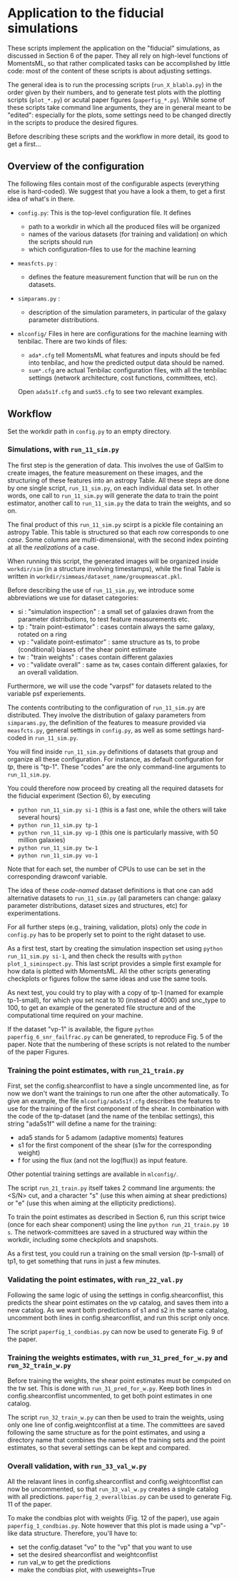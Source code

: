 Application to the fiducial simulations
=======================================

These scripts implement the application on the "fiducial" simulations, as discussed in Section 6 of the paper.
They all rely on high-level functions of MomentsML, so that rather complicated tasks can be accomplished by little code: most of the content of these scripts is about adjusting settings. 

The general idea is to run the processing scripts (``run_X_blabla.py``) in the order given by their numbers, and to generate test plots with the plotting scripts (``plot_*.py``) or acutal paper figures (``paperfig_*.py``).
While some of these scripts take command line arguments, they are in general meant to be "edited": especially for the plots, some settings need to be changed directly in the scripts to produce the desired figures.

Before describing these scripts and the workflow in more detail, its good to get a first...


Overview of the configuration
-----------------------------

The following files contain most of the configurable aspects (everything else is hard-coded). We suggest that you have a look a them, to get a first idea of what's in there.

  - ``config.py``:
  	This is the top-level configuration file. It defines
  	- path to a workdir in which all the produced files will be organized
	- names of the various datasets (for training and validation) on which the scripts should run
	- which configuration-files to use for the machine learning


  - ``measfcts.py`` :
    - defines the feature measurement function that will be run on the datasets. 
	
  - ``simparams.py`` :
    - description of the simulation parameters, in particular of the galaxy parameter distributions.
	 
  - ``mlconfig/``
  	Files in here are configurations for the machine learning with tenbilac.
	There are two kinds of files:
	- ``ada*.cfg`` tell MomentsML what features and inputs should be fed into tenbilac, and how the predicted output data should be named.
	- ``sum*.cfg`` are actual Tenbilac configuration files, with all the tenbilac settings (network architecture, cost functions, committees, etc).
	
	Open ``ada5s1f.cfg`` and ``sum55.cfg`` to see two relevant examples.


Workflow
--------

Set the workdir path in ``config.py`` to an empty directory.


### Simulations, with ``run_11_sim.py``

The first step is the generation of data. This involves the use of GalSim to create images, the feature measurement on these images, and the structuring of these features into an astropy Table. All these steps are done by one single script, ``run_11_sim.py``, on each individual data set. In other words, one call to ``run_11_sim.py`` will generate the data to train the point estimator, another call to ``run_11_sim.py`` the data to train the weights, and so on.

The final product of this ``run_11_sim.py`` scirpt is a pickle file containing an astropy Table. This table is structured so that each row corresponds to one _case_. Some columns are multi-dimensional, with the second index pointing at all the _realizations_ of a case. 

When running this script, the generated images will be organized inside ``workdir/sim`` (in a structure involving timestamps), while the final Table is written in ``workdir/simmeas/dataset_name/groupmeascat.pkl``.

Before describing the use of ``run_11_sim.py``, we introduce some abbreviations we use for dataset categories:

  * si : "simulation inspection" : a small set of galaxies drawn from the parameter distributions, to test feature measurements etc.
  * tp : "train point-estimator" : cases contain always the same galaxy, rotated on a ring
  * vp : "validate point-estimator" : same structure as ts, to probe (conditional) biases of the shear point estimate
  * tw : "train weights" : cases contain different galaxies
  * vo : "validate overall" : same as tw, cases contain different galaxies, for an overall validation.

Furthermore, we will use the code "varpsf" for datasets related to the variable psf experiements.


The contents contributing to the configuration of ``run_11_sim.py`` are distributed. They involve the distribution of galaxy parameters from ``simparams.py``, the definition of the features to measure provided via ``measfcts.py``, general settings in ``config.py``, as well as some settings hard-coded in ``run_11_sim.py``.

You will find inside ``run_11_sim.py`` definitions of datasets that group and organize all these configuration.
For instance, as default configuration for _tp_, there is "tp-1".
These "codes" are the only command-line arguments to ``run_11_sim.py``.

You could therefore now proceed by creating all the required datasets for the fiducial experiment (Section 6), by executing

  * ``python run_11_sim.py si-1`` (this is a fast one, while the others will take several hours)
  * ``python run_11_sim.py tp-1``
  * ``python run_11_sim.py vp-1`` (this one is particularly massive, with 50 million galaxies)
  * ``python run_11_sim.py tw-1``
  * ``python run_11_sim.py vo-1``

Note that for each set, the number of CPUs to use can be set in the corresponding drawconf variable.

The idea of these _code-named_ dataset definitions is that one can add alternative datasets to ``run_11_sim.py`` (all parameters can change: galaxy parameter distributions, dataset sizes and structures, etc) for experimentations.

For all further steps (e.g., training, validation, plots) only the _code_ in ``config.py`` has to be properly set to point to the right dataset to use.

As a first test, start by creating the simulation inspection set using ``python run_11_sim.py si-1``, and then check the results with ``python plot_1_siminspect.py``. This last script provides a simple first example for how data is plotted with MomentsML. All the other scripts generating checkplots or figures follow the same ideas and use the same tools.

As next test, you could try to play with a copy of tp-1 (named for example tp-1-small), for which you set ncat to 10 (instead of 4000) and snc_type to 100, to get an example of the generated file structure and of the computational time required on your machine.

If the dataset "vp-1" is available, the figure ``python paperfig_6_snr_failfrac.py`` can be generated, to reproduce Fig. 5 of the paper. Note that the numbering of these scripts is not related to the number of the paper Figures.

### Training the point estimates, with ``run_21_train.py``

First, set the config.shearconflist to have a single uncommented line, as for now we don't want the trainings to run one after the other automatically.
To give an example, the file ``mlconfig/ada5s1f.cfg`` describes the features to use for the training of the first component of the shear. In combination with the code of the tp-dataset (and the name of the tenbilac settings), this string "ada5s1f" will define a name for the training:

  * ada5 stands for 5 adamom (adaptive moments) features
  * s1 for the first component of the shear (s1w for the corresponding weight)
  * f for using the flux (and not the log(flux)) as input feature.
  
Other potential training settings are available in ``mlconfig/``.

The script ``run_21_train.py`` itself takes 2 command line arguments: the <S/N> cut, and a character "s" (use this when aiming at shear predictions) or "e" (use this when aiming at the ellipticity predictions).

To train the point estimates as described in Section 6, run this script twice (once for each shear component) using the line ``python run_21_train.py 10 s``.
The network-committees are saved in a structured way within the workdir, including some checkplots and snapshots.

As a first test, you could run a training on the small version (tp-1-small) of tp1, to get something that runs in just a few minutes.


### Validating the point estimates, with ``run_22_val.py``

Following the same logic of using the settings in config.shearconflist, this predicts the shear point estimates on the vp catalog, and saves them into a new catalog.
As we want both predictions of s1 and s2 in the same catalog, uncomment both lines in config.shearconflist, and run this script only once.

The script ``paperfig_1_condbias.py`` can now be used to generate Fig. 9 of the paper.


### Training the weights estimates, with ``run_31_pred_for_w.py`` and ``run_32_train_w.py``

Before training the weights, the shear point estimates must be computed on the tw set.
This is done with ``run_31_pred_for_w.py``. Keep both lines in config.shearconflist uncommented, to get both point estimates in one catalog.

The script ``run_32_train_w.py`` can then be used to train the weights, using only one line of config.weightconflist at a time.
The committees are saved following the same structure as for the point estimates, and using a directory name that combines the names of the training sets and the point estimates, so that several settings can be kept and compared.


### Overall validation, with ``run_33_val_w.py``

All the relavant lines in config.shearconflist and config.weightconflist can now be uncommented, so that  ``run_33_val_w.py`` creates a single catalog with all predictions. ``paperfig_2_overallbias.py`` can be used to generate Fig. 11 of the paper.


To make the condbias plot with weights (Fig. 12 of the paper), use again ``paperfig_1_condbias.py``. Note however that this plot is made using a "vp"-like data structure. Therefore, you'll have to:

  - set the config.dataset "vo" to the "vp" that you want to use
  - set the desired shearconflist and weightconflist
  - run val_w to get the predictions
  - make the condbias plot, with useweights=True





